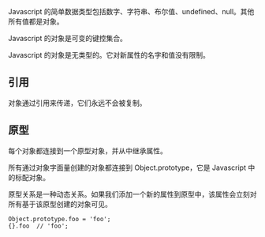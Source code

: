 Javascript 的简单数据类型包括数字、字符串、布尔值、undefined、null。其他所有值都是对象。

Javascript 的对象是可变的键控集合。

Javascript 的对象是无类型的。它对新属性的名字和值没有限制。

## 引用

对象通过引用来传递，它们永远不会被复制。

## 原型

每个对象都连接到一个原型对象，并从中继承属性。

所有通过对象字面量创建的对象都连接到 Object.prototype，它是 Javascript 中的标配对象。

原型关系是一种动态关系。如果我们添加一个新的属性到原型中，该属性会立刻对所有基于该原型创建的对象可见。

    Object.prototype.foo = 'foo';
    {}.foo  // 'foo';